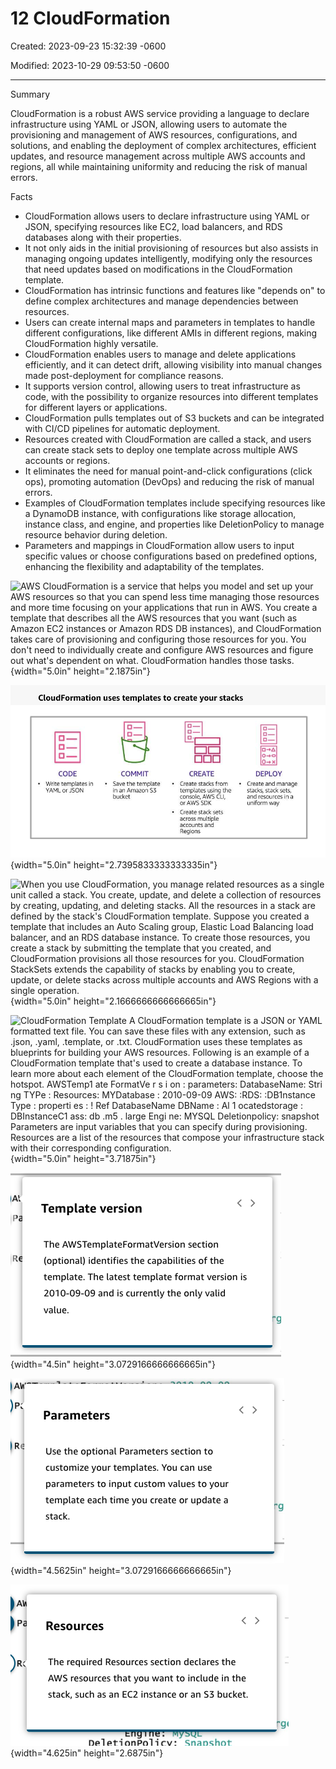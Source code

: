 # 12 CloudFormation

Created: 2023-09-23 15:32:39 -0600

Modified: 2023-10-29 09:53:50 -0600

---

Summary

CloudFormation is a robust AWS service providing a language to declare infrastructure using YAML or JSON, allowing users to automate the provisioning and management of AWS resources, configurations, and solutions, and enabling the deployment of complex architectures, efficient updates, and resource management across multiple AWS accounts and regions, all while maintaining uniformity and reducing the risk of manual errors.

Facts

- CloudFormation allows users to declare infrastructure using YAML or JSON, specifying resources like EC2, load balancers, and RDS databases along with their properties.
- It not only aids in the initial provisioning of resources but also assists in managing ongoing updates intelligently, modifying only the resources that need updates based on modifications in the CloudFormation template.
- CloudFormation has intrinsic functions and features like "depends on" to define complex architectures and manage dependencies between resources.
- Users can create internal maps and parameters in templates to handle different configurations, like different AMIs in different regions, making CloudFormation highly versatile.
- CloudFormation enables users to manage and delete applications efficiently, and it can detect drift, allowing visibility into manual changes made post-deployment for compliance reasons.
- It supports version control, allowing users to treat infrastructure as code, with the possibility to organize resources into different templates for different layers or applications.
- CloudFormation pulls templates out of S3 buckets and can be integrated with CI/CD pipelines for automatic deployment.
- Resources created with CloudFormation are called a stack, and users can create stack sets to deploy one template across multiple AWS accounts or regions.
- It eliminates the need for manual point-and-click configurations (click ops), promoting automation (DevOps) and reducing the risk of manual errors.
- Examples of CloudFormation templates include specifying resources like a DynamoDB instance, with configurations like storage allocation, instance class, and engine, and properties like DeletionPolicy to manage resource behavior during deletion.
- Parameters and mappings in CloudFormation allow users to input specific values or choose configurations based on predefined options, enhancing the flexibility and adaptability of the templates.



![AWS CloudFormation is a service that helps you model and set up your AWS resources so that you can spend less time managing those resources and more time focusing on your applications that run in AWS. You create a template that describes all the AWS resources that you want (such as Amazon EC2 instances or Amazon RDS DB instances), and CloudFormation takes care of provisioning and configuring those resources for you. You don't need to individually create and configure AWS resources and figure out what's dependent on what. CloudFormation handles those tasks. ](../../../media/AWS-Developing-Serverless-Solutions-on-AWS-Module-4-12-CloudFormation-image1.png){width="5.0in" height="2.1875in"}



![CloudFormation uses templates to create your stacks CODE • Write templates in YAML or JSON COMMIT Save the template in an Amazon S3 bucket o. CREATE • Create stacks from templates using the console, AWS CLI, or AWS SDK • Create stack sets across multiple accounts and Regions DEPLOY Create and manage stacks, stack sets, and resources in a uniform way ](../../../media/AWS-Developing-Serverless-Solutions-on-AWS-Module-4-12-CloudFormation-image2.png){width="5.0in" height="2.7395833333333335in"}



![When you use CloudFormation, you manage related resources as a single unit called a stack. You create, update, and delete a collection of resources by creating, updating, and deleting stacks. All the resources in a stack are defined by the stack's CloudFormation template. Suppose you created a template that includes an Auto Scaling group, Elastic Load Balancing load balancer, and an RDS database instance. To create those resources, you create a stack by submitting the template that you created, and CloudFormation provisions all those resources for you. CloudFormation StackSets extends the capability of stacks by enabling you to create, update, or delete stacks across multiple accounts and AWS Regions with a single operation. ](../../../media/AWS-Developing-Serverless-Solutions-on-AWS-Module-4-12-CloudFormation-image3.png){width="5.0in" height="2.1666666666666665in"}



![CloudFormation Template A CloudFormation template is a JSON or YAML formatted text file. You can save these files with any extension, such as .json, .yaml, .template, or .txt. CloudFormation uses these templates as blueprints for building your AWS resources. Following is an example of a CloudFormation template that's used to create a database instance. To learn more about each element of the CloudFormation template, choose the hotspot. AWSTemp1 ate FormatVe r s i on : parameters: DatabaseName: Stri ng TYPe : Resources: MYDatabase : 2010-09-09 AWS: :RDS: :DB1nstance Type : properti es : ! Ref DatabaseName DBName : Al 1 ocatedstorage : DBInstanceC1 ass: db .m5 . large Engi ne: MYSQL Deletionpolicy: snapshot Parameters are input variables that you can specify during provisioning. Resources are a list of the resources that compose your infrastructure stack with their corresponding configuration. ](../../../media/AWS-Developing-Serverless-Solutions-on-AWS-Module-4-12-CloudFormation-image4.png){width="5.0in" height="3.71875in"}



![Template version The AWSTemplateFormatVersion section (optional) identifies the capabilities of the template. The latest template format version is 2010-09-09 and is currently the only valid value. ](../../../media/AWS-Developing-Serverless-Solutions-on-AWS-Module-4-12-CloudFormation-image5.png){width="4.5in" height="3.0729166666666665in"}



![Parameters use the optional Parameters section to customize your templates. You can use parameters to input custom values to your template each time you create or update a stack. ](../../../media/AWS-Developing-Serverless-Solutions-on-AWS-Module-4-12-CloudFormation-image6.png){width="4.5625in" height="3.0729166666666665in"}



![P R Resources The required Resources section declares the AWS resources that you want to include in the stack, such as an EC2 instance or an S3 bucket. ](../../../media/AWS-Developing-Serverless-Solutions-on-AWS-Module-4-12-CloudFormation-image7.png){width="4.625in" height="2.6875in"}









